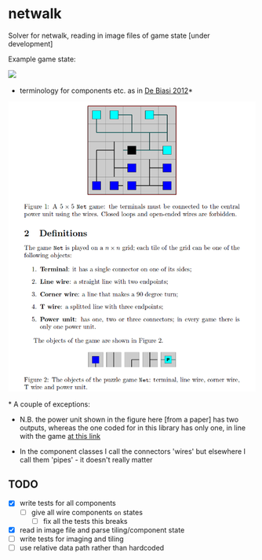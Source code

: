 # netwalk

Solver for netwalk, reading in image files of game state [under development]

Example game state:

![](https://raw.githubusercontent.com/lmmx/netwalk/master/data/lgo_netwalk_example_game_state.png)

- terminology for components etc. as in [De Biasi 2012][debiasi12]\*

[debiasi12]: http://www.nearly42.org/vdisk/cstheory/netnpc.pdf "The complexity of the puzzle game Net: rotating wires can drive you crazy"

![Schematic of the NetWalk puzzle and its components, from De Biasi (2012) The complexity of the puzzle game Net: rotating wires can drive you crazy](https://raw.githubusercontent.com/lmmx/shots/master/2018/Feb/de-biasi12_figs1-%2B-2_netwalk-schematic.png)

\* A couple of exceptions:

- N.B. the power unit shown in the figure here [from a paper] has two outputs, whereas the one coded for in this library has only one, in line with the game [at this link](http://www.logicgamesonline.com/netwalk)

- In the component classes I call the connectors 'wires' but elsewhere I call them 'pipes' - it doesn't really matter

## TODO

- [x] write tests for all components
  - [ ] give all wire components `on` states
    - [ ] fix all the tests this breaks
- [x] read in image file and parse tiling/component state
- [ ] write tests for imaging and tiling
- [ ] use relative data path rather than hardcoded
